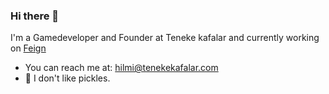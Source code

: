 ### Hi there 👋
I'm a Gamedeveloper and Founder at Teneke kafalar and currently working on [Feign](https://store.steampowered.com/app/1436990/Feign/?l=turkish)
- You can reach me at: hilmi@tenekekafalar.com
- 🥒 I don't like pickles.
<!--
**hilminamli/hilminamli** is a ✨ _special_ ✨ repository because its `README.md` (this file) appears on your GitHub profile.

Here are some ideas to get you started:


- 🌱 I’m currently learning ...
- 👯 I’m looking to collaborate on ...
- 🤔 I’m looking for help with ...
- 💬 Ask me about ...
- 📫 How to reach me: ...
- 😄 Pronouns: ...
- ⚡ Fun fact: ...
-->
